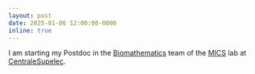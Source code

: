 ```yaml
---
layout: post
date: 2025-01-06 12:00:00-0000
inline: true
---
```

I am starting my Postdoc in the [Biomathematics](https://biomathematics.mics.centralesupelec.fr/) team of the [MICS](https://mics.centralesupelec.fr/) lab at [CentraleSupelec](https://www.centralesupelec.fr/).
